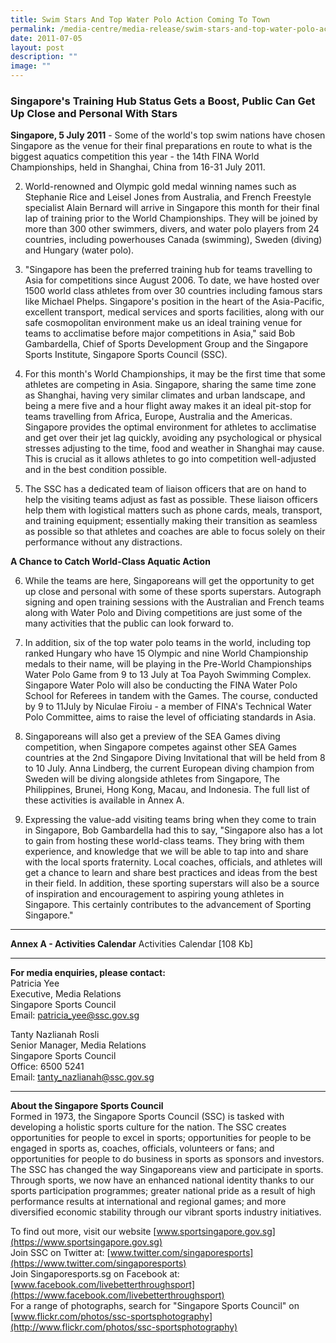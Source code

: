 ```yaml
---
title: Swim Stars And Top Water Polo Action Coming To Town
permalink: /media-centre/media-release/swim-stars-and-top-water-polo-action-coming-to-town/
date: 2011-07-05
layout: post
description: ""
image: ""
---
```

### **Singapore's Training Hub Status Gets a Boost, Public Can Get Up Close and Personal With Stars**

**Singapore, 5 July 2011** - Some of the world's top swim nations have chosen Singapore as the venue for their final preparations en route to what is the biggest aquatics competition this year - the 14th FINA World Championships, held in Shanghai, China from 16-31 July 2011.

2. World-renowned and Olympic gold medal winning names such as Stephanie Rice and Leisel Jones from Australia, and French Freestyle specialist Alain Bernard will arrive in Singapore this month for their final lap of training prior to the World Championships. They will be joined by more than 300 other swimmers, divers, and water polo players from 24 countries, including powerhouses Canada (swimming), Sweden (diving) and Hungary (water polo).

3. "Singapore has been the preferred training hub for teams travelling to Asia for competitions since August 2006. To date, we have hosted over 1500 world class athletes from over 30 countries including famous stars like Michael Phelps. Singapore's position in the heart of the Asia-Pacific, excellent transport, medical services and sports facilities, along with our safe cosmopolitan environment make us an ideal training venue for teams to acclimatise before major competitions in Asia," said Bob Gambardella, Chief of Sports Development Group and the Singapore Sports Institute, Singapore Sports Council (SSC).

4. For this month's World Championships, it may be the first time that some athletes are competing in Asia. Singapore, sharing the same time zone as Shanghai, having very similar climates and urban landscape, and being a mere five and a hour flight away makes it an ideal pit-stop for teams travelling from Africa, Europe, Australia and the Americas. Singapore provides the optimal environment for athletes to acclimatise and get over their jet lag quickly, avoiding any psychological or physical stresses adjusting to the time, food and weather in Shanghai may cause. This is crucial as it allows athletes to go into competition well-adjusted and in the best condition possible.

5. The SSC has a dedicated team of liaison officers that are on hand to help the visiting teams adjust as fast as possible. These liaison officers help them with logistical matters such as phone cards, meals, transport, and training equipment; essentially making their transition as seamless as possible so that athletes and coaches are able to focus solely on their performance without any distractions.

**A Chance to Catch World-Class Aquatic Action**

6. While the teams are here, Singaporeans will get the opportunity to get up close and personal with some of these sports superstars. Autograph signing and open training sessions with the Australian and French teams along with Water Polo and Diving competitions are just some of the many activities that the public can look forward to.

7. In addition, six of the top water polo teams in the world, including top ranked Hungary who have 15 Olympic and nine World Championship medals to their name, will be playing in the Pre-World Championships Water Polo Game from 9 to 13 July at Toa Payoh Swimming Complex. Singapore Water Polo will also be conducting the FINA Water Polo School for Referees in tandem with the Games. The course, conducted by 9 to 11July by Niculae Firoiu - a member of FINA's Technical Water Polo Committee, aims to raise the level of officiating standards in Asia.

8. Singaporeans will also get a preview of the SEA Games diving competition, when Singapore competes against other SEA Games countries at the 2nd Singapore Diving Invitational that will be held from 8 to 10 July. Anna Lindberg, the current European diving champion from Sweden will be diving alongside athletes from Singapore, The Philippines, Brunei, Hong Kong, Macau, and Indonesia. The full list of these activities is available in Annex A.

9. Expressing the value-add visiting teams bring when they come to train in Singapore, Bob Gambardella had this to say, "Singapore also has a lot to gain from hosting these world-class teams. They bring with them experience, and knowledge that we will be able to tap into and share with the local sports fraternity. Local coaches, officials, and athletes will get a chance to learn and share best practices and ideas from the best in their field. In addition, these sporting superstars will also be a source of inspiration and encouragement to aspiring young athletes in Singapore. This certainly contributes to the advancement of Sporting Singapore."

---

**Annex A - Activities Calendar**
Activities Calendar [108 Kb]

---

**For media enquiries, please contact:**<br>
Patricia Yee<br>
Executive, Media Relations<br>
Singapore Sports Council<br>
Email: [patricia_yee@ssc.gov.sg](mailto:patricia_yee@ssc.gov.sg)

Tanty Nazlianah Rosli<br>
Senior Manager, Media Relations<br>
Singapore Sports Council<br>
Office: 6500 5241<br>
Email: [tanty_nazlianah@ssc.gov.sg](mailto:tanty_nazlianah@ssc.gov.sg)

---

**About the Singapore Sports Council**<br>
Formed in 1973, the Singapore Sports Council (SSC) is tasked with developing a holistic sports culture for the nation. The SSC creates opportunities for people to excel in sports; opportunities for people to be engaged in sports as, coaches, officials, volunteers or fans; and opportunities for people to do business in sports as sponsors and investors. The SSC has changed the way Singaporeans view and participate in sports. Through sports, we now have an enhanced national identity thanks to our sports participation programmes; greater national pride as a result of high performance results at international and regional games; and more diversified economic stability through our vibrant sports industry initiatives.

To find out more, visit our website [www.sportsingapore.gov.sg](https://www.sportsingapore.gov.sg)<br>
Join SSC on Twitter at: [www.twitter.com/singaporesports](https://www.twitter.com/singaporesports)<br>
Join Singaporesports.sg on Facebook at: [www.facebook.com/livebetterthroughsport](https://www.facebook.com/livebetterthroughsport)<br>
For a range of photographs, search for "Singapore Sports Council" on [www.flickr.com/photos/ssc-sportsphotography](http://www.flickr.com/photos/ssc-sportsphotography)